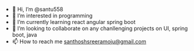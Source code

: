 - 👋 Hi, I’m @santu558
- 👀 I’m interested in programming
- 🌱 I’m currently learning react angular spring boot
- 💞️ I’m looking to collaborate on any chanllenging projects on UI, spring boot, java
- 📫 How to reach me santhoshsreeramoju@gmail.com

<!---
santu558/santu558 is a ✨ special ✨ repository because its `README.md` (this file) appears on your GitHub profile.
You can click the Preview link to take a look at your changes.
--->
